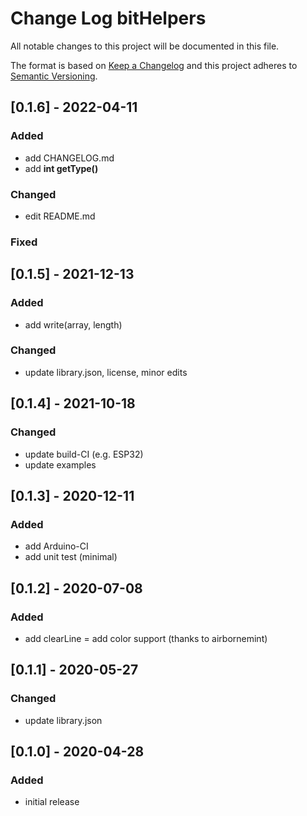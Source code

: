 # Change Log bitHelpers

All notable changes to this project will be documented in this file.

The format is based on [Keep a Changelog](http://keepachangelog.com/)
and this project adheres to [Semantic Versioning](http://semver.org/).


## [0.1.6] - 2022-04-11

### Added
- add CHANGELOG.md
- add **int getType()** 

### Changed
- edit README.md

### Fixed


## [0.1.5] - 2021-12-13

### Added
- add write(array, length)

### Changed
- update library.json, license, minor edits


## [0.1.4] - 2021-10-18

### Changed 
- update build-CI (e.g. ESP32)
- update examples


## [0.1.3] - 2020-12-11

### Added
- add Arduino-CI
- add unit test (minimal)


## [0.1.2] - 2020-07-08

### Added
- add clearLine 
= add color support (thanks to airbornemint)


## [0.1.1] - 2020-05-27

### Changed
- update library.json


## [0.1.0] - 2020-04-28

### Added
- initial release



